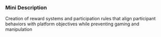 ### Mini Description

Creation of reward systems and participation rules that align participant behaviors with platform objectives while preventing gaming and manipulation
